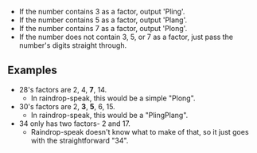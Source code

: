 - If the number contains 3 as a factor, output 'Pling'.
- If the number contains 5 as a factor, output 'Plang'.
- If the number contains 7 as a factor, output 'Plong'.
- If the number does not contain 3, 5, or 7 as a factor,
  just pass the number's digits straight through.

## Examples

- 28's factors are 2, 4, **7**, 14.
  - In raindrop-speak, this would be a simple "Plong".
- 30's factors are 2, **3**, **5**, 6, 15.
  - In raindrop-speak, this would be a "PlingPlang".
- 34 only has two factors- 2 and 17.
  - Raindrop-speak doesn't know what to make of that,
    so it just goes with the straightforward "34".
